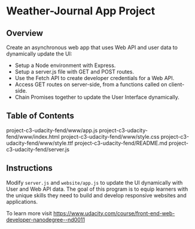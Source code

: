 # Weather-Journal App Project

## Overview

Create an asynchronous web app that uses Web API and user data to dynamically update the UI:

- Setup a Node environment with Express.
- Setup a server.js file with GET and POST routes.
- Use the Fetch API to create developer credentials for a Web API.
- Access GET routes on server-side, from a functions called on client-side.
- Chain Promises together to update the User Interface dynamically.

## Table of Contents

project-c3-udacity-fend/www/app.js
project-c3-udacity-fend/www/index.html
project-c3-udacity-fend/www/style.css
project-c3-udacity-fend/www/style.ttf
project-c3-udacity-fend/README.md
project-c3-udacity-fend/server.js

## Instructions

Modify `server.js` and `website/app.js` to update the UI dynamically with User and Web API data. The goal of this program is to equip learners with the unique skills they need to build and develop responsive websites and applications. 

To learn more visit https://www.udacity.com/course/front-end-web-developer-nanodegree--nd0011